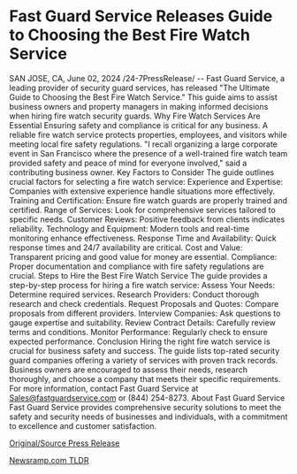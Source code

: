 # Fast Guard Service Releases Guide to Choosing the Best Fire Watch Service

SAN JOSE, CA, June 02, 2024 /24-7PressRelease/ -- Fast Guard Service, a leading provider of security guard services, has released "The Ultimate Guide to Choosing the Best Fire Watch Service." This guide aims to assist business owners and property managers in making informed decisions when hiring fire watch security guards.  Why Fire Watch Services Are Essential  Ensuring safety and compliance is critical for any business. A reliable fire watch service protects properties, employees, and visitors while meeting local fire safety regulations. "I recall organizing a large corporate event in San Francisco where the presence of a well-trained fire watch team provided safety and peace of mind for everyone involved," said a contributing business owner.  Key Factors to Consider  The guide outlines crucial factors for selecting a fire watch service:  Experience and Expertise: Companies with extensive experience handle situations more effectively. Training and Certification: Ensure fire watch guards are properly trained and certified. Range of Services: Look for comprehensive services tailored to specific needs. Customer Reviews: Positive feedback from clients indicates reliability. Technology and Equipment: Modern tools and real-time monitoring enhance effectiveness. Response Time and Availability: Quick response times and 24/7 availability are critical. Cost and Value: Transparent pricing and good value for money are essential. Compliance: Proper documentation and compliance with fire safety regulations are crucial.  Steps to Hire the Best Fire Watch Service  The guide provides a step-by-step process for hiring a fire watch service:  Assess Your Needs: Determine required services. Research Providers: Conduct thorough research and check credentials. Request Proposals and Quotes: Compare proposals from different providers. Interview Companies: Ask questions to gauge expertise and suitability. Review Contract Details: Carefully review terms and conditions. Monitor Performance: Regularly check to ensure expected performance.  Conclusion  Hiring the right fire watch service is crucial for business safety and success. The guide lists top-rated security guard companies offering a variety of services with proven track records. Business owners are encouraged to assess their needs, research thoroughly, and choose a company that meets their specific requirements.  For more information, contact Fast Guard Service at Sales@fastguardservice.com or (844) 254-8273.  About Fast Guard Service  Fast Guard Service provides comprehensive security solutions to meet the safety and security needs of businesses and individuals, with a commitment to excellence and customer satisfaction. 

[Original/Source Press Release](https://www.24-7pressrelease.com/press-release/511369/fast-guard-service-releases-guide-to-choosing-the-best-fire-watch-service) 

[Newsramp.com TLDR](https://newsramp.com/None) 